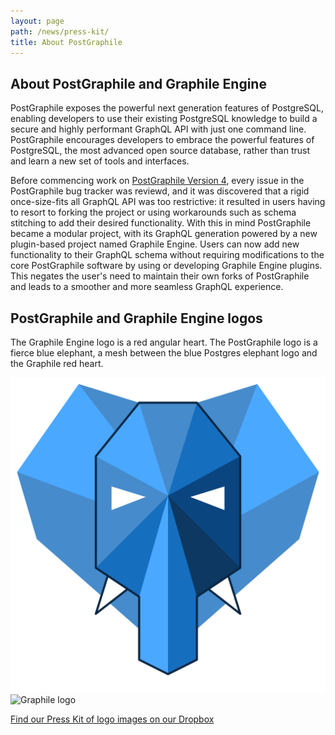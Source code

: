 ```yaml
---
layout: page
path: /news/press-kit/
title: About PostGraphile
---
```


## About PostGraphile and Graphile Engine

PostGraphile exposes the powerful next generation features of PostgreSQL, enabling developers to use their existing PostgreSQL knowledge to build a secure and highly performant GraphQL API with just one command line. PostGraphile encourages developers to embrace the powerful features of PostgreSQL, the most advanced open source database, rather than trust and learn a new set of tools and interfaces.

Before commencing work on [PostGraphile Version 4](/news/postgraphile-version-4/), every issue in the PostGraphile bug tracker was reviewd, and it was discovered that a rigid once-size-fits all GraphQL API was too restrictive: it resulted in users having to resort to forking the project or using workarounds such as schema stitching to add their desired functionality. With this in mind PostGraphile became a modular project, with its GraphQL generation powered by a new plugin-based project named Graphile Engine. Users can now add new functionality to their GraphQL schema without requiring modifications to the core PostGraphile software by using or developing Graphile Engine plugins. This negates the user's need to maintain their own forks of PostGraphile and leads to a smoother and more seamless GraphQL experience.

## PostGraphile and Graphile Engine logos

The Graphile Engine logo is a red angular heart. The PostGraphile logo is a fierce blue elephant, a mesh between the blue Postgres elephant logo and the Graphile red heart. 


![PostGraphile logo](../../../logos/postgraphile.optimized.svg)
![Graphile logo](../../logos/graphile.optimized.svg)

[Find our Press Kit of logo images on our Dropbox](https://www.dropbox.com/sh/ubvuezh5xww3l66/AAAAPhMTfWqh8lG50Bgqz9U-a?dl=0)